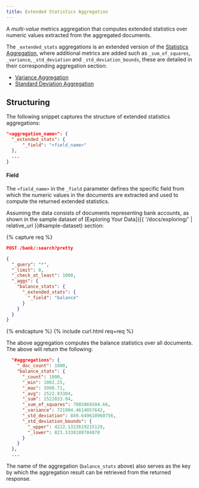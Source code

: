 ```yaml
---
title: Extended Statistics Aggregation
---
```


A _multi-value_ metrics aggregation that computes extended statistics over
numeric values extracted from the aggregated documents.

The `_extended_stats` aggregations is an extended version of the
[Statistics Aggregation](stats-aggregation), where additional metrics are added
such as `_sum_of_squares`, `_variance`, `_std_deviation` and
`_std_deviation_bounds`, these are detailed in their corresponding aggregation
section:

* [Variance Aggregation](variance-aggregation)
* [Standard Deviation Aggregation](std_deviation-aggregation)


## Structuring

The following snippet captures the structure of extended statistics aggregations:

```json
"<aggregation_name>": {
  "_extended_stats": {
      "_field": "<field_name>"
  },
  ...
}
```

#### Field

The `<field_name>` in the `_field` parameter defines the specific field from
which the numeric values in the documents are extracted and used to compute the
returned extended statistics.

Assuming the data consists of documents representing bank accounts, as shown in
the sample dataset of [Exploring Your Data]({{ '/docs/exploring/' | relative_url }}#sample-dataset)
section:

{% capture req %}

```json
POST /bank/:search?pretty

{
  "_query": "*",
  "_limit": 0,
  "_check_at_least": 1000,
  "_aggs": {
    "balance_stats": {
      "_extended_stats": {
        "_field": "balance"
      }
    }
  }
}
```
{% endcapture %}
{% include curl.html req=req %}

The above aggregation computes the balance statistics over all documents. The
above will return the following:

```json
  "#aggregations": {
    "_doc_count": 1000,
    "balance_stats": {
      "_count": 1000,
      "_min": 1002.25,
      "_max": 3998.71,
      "_avg": 2522.83304,
      "_sum": 2522833.04,
      "_sum_of_squares": 7085869104.66,
      "_variance": 721904.4614057642,
      "_std_deviation": 849.649610960756,
      "_std_deviation_bounds": {
        "_upper": 4222.1322619215129,
        "_lower": 823.5338180784878
      }
    }
  },
  ...
```

The name of the aggregation (`balance_stats` above) also serves as the key by
which the aggregation result can be retrieved from the returned response.
